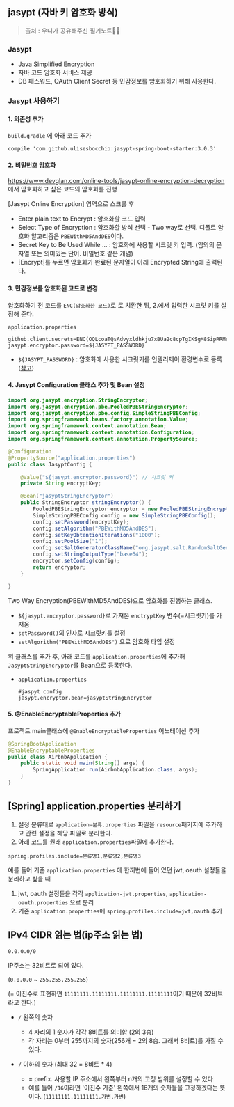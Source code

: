 



## jasypt (자바 키 암호화 방식)

> 출처 : 우디가 공유해주신 필기노트🙇‍♂️

### Jasypt

- Java Simplified Encryption
- 자바 코드 암호화 서비스 제공 
- DB 패스워드, OAuth Client Secret 등 민감정보를 암호화하기 위해 사용한다.

### Jasypt 사용하기

#### 1. 의존성 추가

`build.gradle` 에 아래 코드 추가

```
compile 'com.github.ulisesbocchio:jasypt-spring-boot-starter:3.0.3'
```

#### 2. 비밀번호 암호화

https://www.devglan.com/online-tools/jasypt-online-encryption-decryption 에서 암호화하고 싶은 코드의 암호화를 진행

[Jasypt Online Encryption] 영역으로 스크롤 후

- Enter plain text to Encrypt : 암호화할 코드 입력
- Select Type of Encryption : 암호화할 방식 선택 - Two way로 선택. 디폴트 암호화 알고리즘은 `PBEWithMD5AndDES`이다.
- Secret Key to Be Used While ... : 암호화에 사용할 시크릿 키 입력. (임의의 문자열 또는 의미있는 단어. 비밀번호 같은 개념)
- [Encrypt]를 누르면 암호화가 완료된 문자열이 아래 Encrypted String에 출력된다.

#### 3. 민감정보를 암호화된 코드로 변경

암호화하기 전 코드를 `ENC(암호화한 코드)`로 로 치환한 뒤, 2.에서 입력한 시크릿 키를 설정해 준다.

`application.properties`

```
github.client.secrets=ENC(OQLcoaTQsAdvyxldhkju7xBUa2c8cpTgIKSgM8SipRRMsr7cLHnrwu36AKEZTgTSoE014OG84eo=)
jasypt.encryptor.password=${JASYPT_PASSWORD}
```

- `${JASYPT_PASSWORD}` : 암호화에 사용한 시크릿키를 인텔리제이 환경변수로 등록 ([참고](https://bibi6666667.tistory.com/314))

#### 4. Jasypt Configuration 클래스 추가 및 Bean 설정

```java
import org.jasypt.encryption.StringEncryptor;
import org.jasypt.encryption.pbe.PooledPBEStringEncryptor;
import org.jasypt.encryption.pbe.config.SimpleStringPBEConfig;
import org.springframework.beans.factory.annotation.Value;
import org.springframework.context.annotation.Bean;
import org.springframework.context.annotation.Configuration;
import org.springframework.context.annotation.PropertySource;

@Configuration
@PropertySource("application.properties")
public class JasyptConfig {

    @Value("${jasypt.encryptor.password}") // 시크릿 키 
    private String encryptKey;

    @Bean("jasyptStringEncryptor")
    public StringEncryptor stringEncryptor() {
        PooledPBEStringEncryptor encryptor = new PooledPBEStringEncryptor();
        SimpleStringPBEConfig config = new SimpleStringPBEConfig();
        config.setPassword(encryptKey);
        config.setAlgorithm("PBEWithMD5AndDES");
        config.setKeyObtentionIterations("1000");
        config.setPoolSize("1");
        config.setSaltGeneratorClassName("org.jasypt.salt.RandomSaltGenerator");
        config.setStringOutputType("base64");
        encryptor.setConfig(config);
        return encryptor;
    }

}
```

Two Way Encryption(PBEWithMD5AndDES)으로 암호화를 진행하는 클래스.

- `${jasypt.encryptor.password}`로 가져온 `enctryptKey` 변수(=시크릿키)를  가져옴
- `setPassword()`의 인자로 시크릿키를 설정
- `setAlgorithm("PBEWithMD5AndDES")` 으로 암호화 타입 설정

위 클래스를 추가 후, 아래 코드를 `application.properties`에 추가해 `JasyptStringEncryptor`를 Bean으로 등록한다.

- `application.properties`

  ```
  #jaspyt config
  jasypt.encryptor.bean=jasyptStringEncryptor
  ```

#### 5. @EnableEncryptableProperties 추가

프로젝트 main클래스에 `@EnableEncryptableProperties` 어노테이션 추가

```java
@SpringBootApplication
@EnableEncryptableProperties
public class AirbnbApplication {
    public static void main(String[] args) {
        SpringApplication.run(AirbnbApplication.class, args);
    }
}
```





## [Spring] application.properties 분리하기

1. 설정 분류대로 `application-분류.properties` 파일을 `resource`패키지에 추가하고 관련 설정을 해당 파일로 분리한다.
2. 아래 코드를 원래 `application.properties`파일에 추가한다.

```
spring.profiles.include=분류명1,분류명2,분류명3
```

예를 들어 기존 `application.properties` 에 한꺼번에 들어 있던 jwt, oauth 설정들을 분리하고 싶을 때

1. jwt, oauth 설정들을 각각 `application-jwt.properties`, `application-oauth.properties` 으로 분리
2. 기존 `application.properties`에 `spring.profiles.include=jwt,oauth` 추가



## IPv4 CIDR 읽는 법(ip주소 읽는 법)

`0.0.0.0/0`

IP주소는 32비트로 되어 있다.

(`0.0.0.0` ~ `255.255.255.255`)

(= 이진수로 표현하면 `11111111.11111111.11111111.11111111`이기 때문에 32비트라고 한다.)

- `/` 왼쪽의 숫자 
  - 4 자리의 1 숫자가 각각 8비트를 의미함 (2의 3승)
  - 각 자리는 0부터 255까지의 숫자(256개 = 2의 8승. 그래서 8비트)를 가질 수 있다.

- `/` 이하의 숫자  (최대 32 = 8비트 * 4)
  - = prefix. 사용할 IP 주소에서 왼쪽부터 n개의 고정 범위를 설정할 수 있다
  - 예를 들어 `/16`이라면 '이진수 기준' 왼쪽에서 16개의 숫자들을 고정하겠다는 뜻이다. (`11111111.11111111.가변.가변`)



